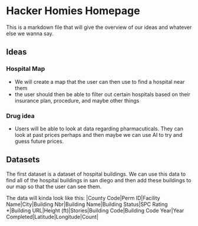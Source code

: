 # Hacker Homies Homepage

This is a markdown file that will give the overview of our ideas and whatever else we wanna say.


  ## Ideas 
### Hospital Map
- We will create a map that the user can then use to find a hospital near them
- the user should then be able to filter out certain hospitals based on their insurance plan, procedure, and maybe other things 

### Drug idea
- Users will be able to look at data regarding pharmacuticals. They can look at past prices perhaps and then maybe we can use AI to try and guess future prices. 

## Datasets
The first dataset is a dataset of hospital buildings. We can use this data to find all of the hospital buildings in san diego and then add these buildings to our map so that the user can see them. 

The data will kinda look like this: 
|County Code|Perm ID|Facility Name|City|Building Nbr|Building Name|Building Status|SPC Rating *|Building URL|Height (ft)|Stories|Building Code|Building Code Year|Year Completed|Latitude|Longitude|Count|